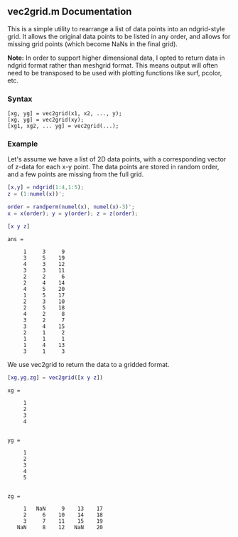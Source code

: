 ## vec2grid.m Documentation

This is a simple utility to rearrange a list of data points into an ndgrid-style grid.  It allows the original data points to be listed in any order, and allows for missing grid points (which become NaNs in the final grid).

**Note:** In order to support higher dimensional data, I opted to return data in ndgrid format rather than meshgrid format.  This means output will often need to be transposed to be used with plotting functions like surf, pcolor, etc.

### Syntax

```
[xg, yg] = vec2grid(x1, x2, ..., y);
[xg, yg] = vec2grid(xy);
[xg1, xg2, ... yg] = vec2grid(...);
```

### Example

Let's assume we have a list of 2D data points, with a corresponding vector of z-data for each x-y point.  The data points are stored in random order, and a few points are missing from the full grid.

```matlab
[x,y] = ndgrid(1:4,1:5);
z = (1:numel(x))';

order = randperm(numel(x), numel(x)-3)';
x = x(order); y = y(order); z = z(order);

[x y z]
```
```
ans =

     1     3     9
     3     5    19
     4     3    12
     3     3    11
     2     2     6
     2     4    14
     4     5    20
     1     5    17
     2     3    10
     2     5    18
     4     2     8
     3     2     7
     3     4    15
     2     1     2
     1     1     1
     1     4    13
     3     1     3
```

We use vec2grid to return the data to a gridded format.  

```matlab
[xg,yg,zg] = vec2grid([x y z])
```
```
xg =

     1
     2
     3
     4


yg =

     1
     2
     3
     4
     5


zg =

     1   NaN     9    13    17
     2     6    10    14    18
     3     7    11    15    19
   NaN     8    12   NaN    20
```





